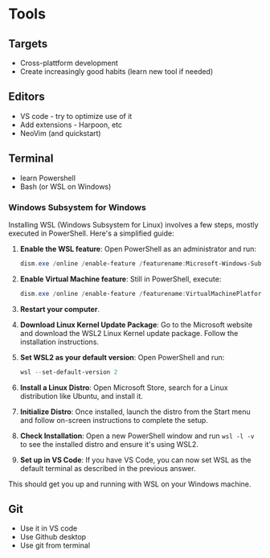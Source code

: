 # Tools

## Targets

- Cross-plattform development
- Create increasingly good habits (learn new tool if needed)

## Editors

- VS code - try to optimize use of it
- Add extensions - Harpoon, etc
- NeoVim (and quickstart)

## Terminal

- learn Powershell
- Bash (or WSL on Windows)

### Windows Subsystem for Windows

Installing WSL (Windows Subsystem for Linux) involves a few steps, mostly executed in PowerShell. Here's a simplified guide:

1. **Enable the WSL feature**: Open PowerShell as an administrator and run:

   ```powershell
   dism.exe /online /enable-feature /featurename:Microsoft-Windows-Subsystem-Linux /all /norestart
   ```

2. **Enable Virtual Machine feature**: Still in PowerShell, execute:

   ```powershell
   dism.exe /online /enable-feature /featurename:VirtualMachinePlatform /all /norestart
   ```

3. **Restart your computer**.

4. **Download Linux Kernel Update Package**: Go to the Microsoft website and download the WSL2 Linux Kernel update package. Follow the installation instructions.

5. **Set WSL2 as your default version**: Open PowerShell and run:

   ```powershell
   wsl --set-default-version 2
   ```

6. **Install a Linux Distro**: Open Microsoft Store, search for a Linux distribution like Ubuntu, and install it.

7. **Initialize Distro**: Once installed, launch the distro from the Start menu and follow on-screen instructions to complete the setup.

8. **Check Installation**: Open a new PowerShell window and run `wsl -l -v` to see the installed distro and ensure it's using WSL2.

9. **Set up in VS Code**: If you have VS Code, you can now set WSL as the default terminal as described in the previous answer.

This should get you up and running with WSL on your Windows machine.

## Git

- Use it in VS code
- Use Github desktop
- Use git from terminal
